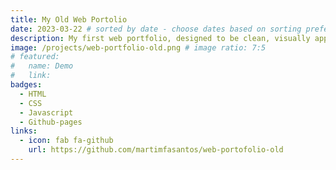 ```yaml
---
title: My Old Web Portolio
date: 2023-03-22 # sorted by date - choose dates based on sorting preference (dates are not displayed on the pages)
description: My first web portfolio, designed to be clean, visually appealing, and fully responsive, showcasing my skills, projects, and achievements.
image: /projects/web-portfolio-old.png # image ratio: 7:5
# featured:
#   name: Demo
#   link: 
badges:
  - HTML
  - CSS
  - Javascript
  - Github-pages
links:
  - icon: fab fa-github
    url: https://github.com/martimfasantos/web-portofolio-old
---
```

